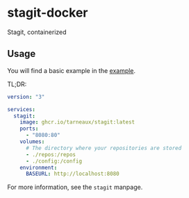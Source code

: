 # stagit-docker
Stagit, containerized

## Usage

You will find a basic example in the [example](example/).

TL;DR:

```yaml
version: "3"

services:
  stagit:
    image: ghcr.io/tarneaux/stagit:latest
    ports:
      - "8080:80"
    volumes:
      # The directory where your repositories are stored
      - ./repos:/repos
      - ./config:/config
    environment:
      BASEURL: http://localhost:8080
```


For more information, see the `stagit` manpage.

